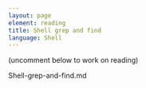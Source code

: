 ```yaml
---
layout: page
element: reading
title: Shell grep and find
language: Shell
---
```

(uncomment below to work on reading)

<!--

[Data Carpentry's Automating a Variant Calling Workflow](https://datacarpentry.org/wrangling-genomics/05-automation/index.html)


-->
Shell-grep-and-find.md
